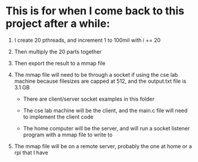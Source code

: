 # This is for when I come back to this project after a while:

1. I create 20 pthreads, and increment 1 to 100mil with i += 20

2. Then multiply the 20 parts together

3. Then export the result to a mmap file

4. The mmap file will need to be through a socket if using the cse lab machine because filesizes are capped at 512, and the output.txt file is 3.1 GB

    * There are client/server socket examples in this folder

    * The cse lab machine will be the client, and the main.c file will need to implement the client code

    * The home computer will be the server, and will run a socket listener program with a mmap file to write to

5. The mmap file will be on a remote server, probably the one at home or a rpi that I have